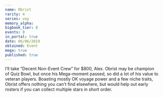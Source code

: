 ```yaml
---
name: Obrist
rarity: 4
series: voy
memory_alpha:
bigbook_tier: 8
events: 0
in_portal: true
date: 06/06/2019
obtained: Event
mega: true
published: true
---
```


I’ll take “Decent Non-Event Crew” for $800, Alex. Obrist may be champion of Quiz Bowl, but once his Mega-moment passed, so did a lot of his value to veteran players. Boasting mostly OK voyage power and a few niche traits, Obrist offers nothing you can't find elsewhere, but would help out early rosters if you can collect multiple stars in short order.
